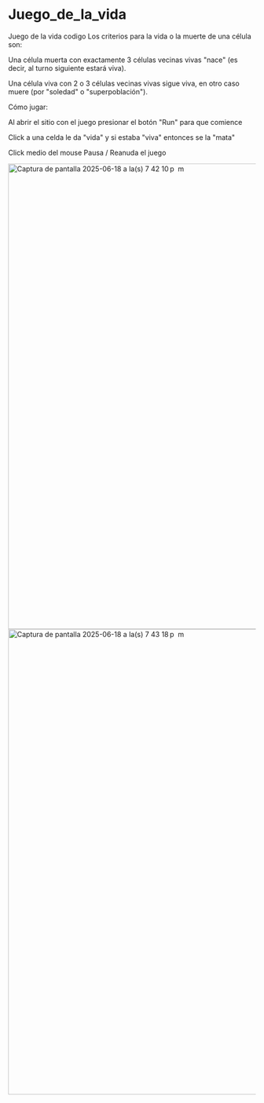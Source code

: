 # Juego_de_la_vida
Juego de la vida codigo
Los criterios para la vida o la muerte de una célula son:

Una célula muerta con exactamente 3 células vecinas vivas "nace" (es decir, al turno siguiente estará viva).

Una célula viva con 2 o 3 células vecinas vivas sigue viva, en otro caso muere (por "soledad" o "superpoblación").

Cómo jugar:

Al abrir el sitio con el juego presionar el botón "Run" para que comience

Click a una celda le da "vida" y si estaba "viva" entonces se la "mata"

Click medio del mouse Pausa / Reanuda el juego


<img width="948" alt="Captura de pantalla 2025-06-18 a la(s) 7 42 10 p  m" src="https://github.com/user-attachments/assets/8c309675-aefd-47c4-9b4d-02ea57dc01ba" />
<img width="948" alt="Captura de pantalla 2025-06-18 a la(s) 7 43 18 p  m" src="https://github.com/user-attachments/assets/1186a4f4-66f1-4c11-af71-8f1b89553662" />
